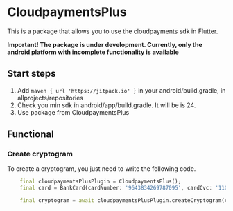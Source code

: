 # CloudpaymentsPlus

This is a package that allows you to use the cloudpayments sdk in Flutter.

**Important! The package is under development. Currently, only the android platform with incomplete functionality is available**

## Start steps
1. Add ```maven { url 'https://jitpack.io' }``` in your android/build.gradle, in allprojects/repositories
2. Check you min sdk in android/app/build.gradle. It will be is 24.
3. Use package from CloudpaymentsPlus 

## Functional
### Create cryptogram

To create a cryptogram, you just need to write the following code.
```dart
    final cloudpaymentsPlusPlugin = CloudpaymentsPlus();
    final card = BankCard(cardNumber: '9643834269787095', cardCvc: '110', cardDate: '02/2028');

    final cryptogram = await cloudpaymentsPlusPlugin.createCryptogram(card: card, publicId: 'your publicId', publicKey: 'your publicKey');
```